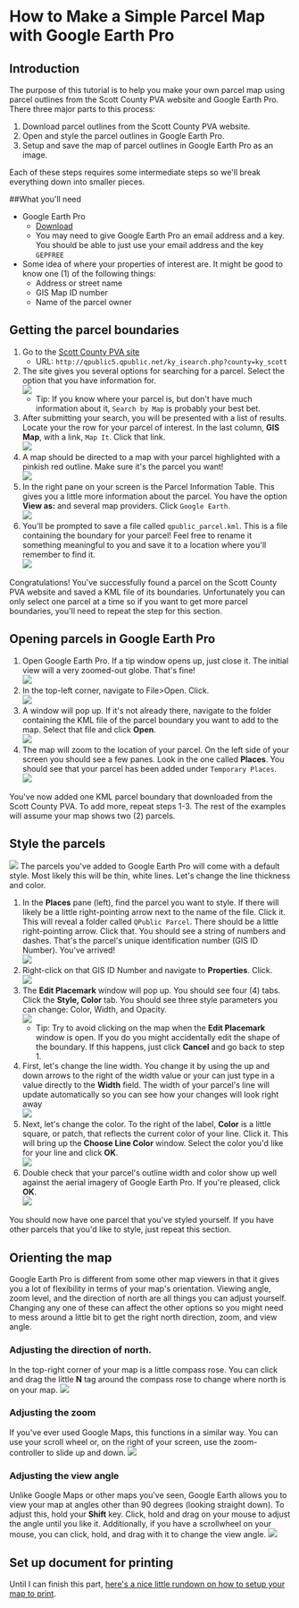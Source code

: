 # How to Make a Simple Parcel Map with Google Earth Pro

## Introduction

The purpose of this tutorial is to help you make your own parcel map using parcel outlines from the Scott County PVA website and Google Earth Pro. There three major parts to this process:

1. Download parcel outlines from the Scott County PVA website.
2. Open and style the parcel outlines in Google Earth Pro.
3. Setup and save the map of parcel outlines in Google Earth Pro as an image.

Each of these steps requires some intermediate steps so we'll break everything down into smaller pieces.

##What you'll need

- Google Earth Pro
	- [Download](http://www.google.com/earth/download/gep/agree.html)
	- You may need to give Google Earth Pro an email address and a key. You should be able to just use your email address and the key `GEPFREE`
- Some idea of where your properties of interest are. It might be good to know one (1) of the following things:
	- Address or street name
	- GIS Map ID number
	- Name of the parcel owner

## Getting the parcel boundaries

1. Go to the [Scott County PVA site](http://qpublic5.qpublic.net/ky_isearch.php?county=ky_scott)
	- URL: `http://qpublic5.qpublic.net/ky_isearch.php?county=ky_scott`
2. The site gives you several options for searching for a parcel. Select the option that you have information for. <br> ![](http://i1368.photobucket.com/albums/ag172/gscplanning/geparcelmap/pva1_zpsw5teqnrx.jpg)
	- Tip: If you know where your parcel is, but don't have much information about it, `Search by Map` is probably your best bet.
3. After submitting your search, you will be presented with a list of results. Locate your the row for your parcel of interest. In the last column, **GIS Map**, with a link, `Map It`. Click that link. <br> ![](http://i1368.photobucket.com/albums/ag172/gscplanning/geparcelmap/pva2_zpstddclbte.jpg)
4. A map should be directed to a map with your parcel highlighted with a pinkish red outline. Make sure it's the parcel you want! <br> ![](http://i1368.photobucket.com/albums/ag172/gscplanning/geparcelmap/pva3_zpscst3gfaf.jpg)
5. In the right pane on your screen is the Parcel Information Table. This gives you a little more information about the parcel. You have the option **View as:** and several map providers. Click `Google Earth`. <br> ![](http://i1368.photobucket.com/albums/ag172/gscplanning/geparcelmap/pva4_zpstpl4gjse.jpg)
6. You'll be prompted to save a file called `qpublic_parcel.kml`. This is a file containing the boundary for your parcel! Feel free to rename it something meaningful to you and save it to a location where you'll remember to find it. <br> ![](http://i1368.photobucket.com/albums/ag172/gscplanning/geparcelmap/pva5_zpsilsmut0v.jpg)

Congratulations! You've successfully found a parcel on the Scott County PVA website and saved a KML file of its boundaries.  Unfortunately you can only select one parcel at a time so if you want to get more parcel boundaries, you'll need to repeat the step for this section.

## Opening parcels in Google Earth Pro

1. Open Google Earth Pro. If a tip window opens up, just close it. The initial view will a very zoomed-out globe. That's fine! <br> ![](http://i1368.photobucket.com/albums/ag172/gscplanning/geparcelmap/gep1_zpsd2s0a81e.jpg)
2. In the top-left corner, navigate to File>Open. Click. <br> ![](http://i1368.photobucket.com/albums/ag172/gscplanning/geparcelmap/gep2_zps27awd4jl.jpg)
3. A window will pop up. If it's not already there, navigate to the folder containing the KML file of the parcel boundary you want to add to the map. Select that file and click **Open**. <br> ![](http://i1368.photobucket.com/albums/ag172/gscplanning/geparcelmap/gep3_zpsodmmen9g.jpg)
4. The map will zoom to the location of your parcel. On the left side of your screen you should see a few panes. Look in the one called **Places**. You should see that your parcel has been added under `Temporary Places`.<br> ![](http://i1368.photobucket.com/albums/ag172/gscplanning/geparcelmap/gep4_zps7f0vqpo6.jpg)

You've now added one KML parcel boundary that downloaded from the Scott County PVA. To add more, repeat steps 1-3. The rest of the examples will assume your map shows two (2) parcels.

## Style the parcels

![](http://i1368.photobucket.com/albums/ag172/gscplanning/geparcelmap/gep5_zpsut96h0vd.jpg)
The parcels you've added to Google Earth Pro will come with a default style. Most likely this will be thin, white lines. Let's change the line thickness and color.

1. In the **Places** pane (left), find the parcel you want to style. If there will likely be a little right-pointing arrow next to the name of the file. Click it. This will reveal a folder called `QPublic Parcel`. There should be a little right-pointing arrow. Click that. You should see a string of numbers and dashes. That's the parcel's unique identification number (GIS ID Number). You've arrived! <br> ![](http://i1368.photobucket.com/albums/ag172/gscplanning/geparcelmap/gep6_zpstdkkftrw.gif)
2. Right-click on that GIS ID Number and navigate to **Properties**. Click. <br> ![](http://i1368.photobucket.com/albums/ag172/gscplanning/geparcelmap/gep7_zpsm1iqlnwj.jpg)
3. The **Edit Placemark** window will pop up. You should see four (4) tabs. Click the **Style, Color** tab. You should see three style parameters you can change: Color, Width, and Opacity.  <br> ![](http://i1368.photobucket.com/albums/ag172/gscplanning/geparcelmap/gep8_zps0od0ynfk.jpg)
	- Tip: Try to avoid clicking on the map when the **Edit Placemark** window is open. If you do you might accidentally edit the shape of the boundary. If this happens, just click **Cancel** and go back to step 1.
4. First, let's change the line width. You change it by using the up and down arrows to the right of the width value or your can just type in a value directly to the **Width** field. The width of your parcel's line will update automatically so you can see how your changes will look right away <br> ![](http://i1368.photobucket.com/albums/ag172/gscplanning/geparcelmap/gep9_zpsf1masu01.gif)
5. Next, let's change the color. To the right of the label, **Color** is a little square, or patch, that reflects the current color of your line. Click it. This will bring up the **Choose Line Color** window. Select the color you'd like for your line and click **OK**. <br> ![](http://i1368.photobucket.com/albums/ag172/gscplanning/geparcelmap/gep10_zpswg0pn6o8.jpg)
6. Double check that your parcel's outline width and color show up well against the aerial imagery of Google Earth Pro. If you're pleased, click **OK**. <br> ![](http://i1368.photobucket.com/albums/ag172/gscplanning/geparcelmap/gep11_zpscxn02kuz.jpg)

You should now have one parcel that you've styled yourself. If you have other parcels that you'd like to style, just repeat this section.

## Orienting the map

Google Earth Pro is different from some other map viewers in that it gives you a lot of flexibility in terms of your map's orientation. Viewing angle, zoom level, and the direction of north are all things you can adjust yourself. Changing any one of these can affect the other options so you might need to mess around a little bit to get the right north direction, zoom, and view angle.

### Adjusting the direction of north.

In the top-right corner of your map is a little compass rose. You can click and drag the little **N** tag around the compass rose to change where north is on your map.
![](http://i1368.photobucket.com/albums/ag172/gscplanning/geparcelmap/gep12_zpsxypufwyy.gif)

### Adjusting the zoom

If you've ever used Google Maps, this functions in a similar way. You can use your scroll wheel or, on the right of your screen, use the zoom-controller to slide up and down.
![](http://i1368.photobucket.com/albums/ag172/gscplanning/geparcelmap/gep13_zpss4ltoojt.gif)

### Adjusting the view angle
Unlike Google Maps or other maps you've seen, Google Earth allows you to view your map at angles other than 90 degrees (looking straight down). To adjust this, hold your **Shift** key. Click, hold and drag on your mouse to adjust the angle until you like it. Additionally, if you have a scrollwheel on your mouse, you can click, hold, and drag with it to change the view angle.
![](http://i1368.photobucket.com/albums/ag172/gscplanning/geparcelmap/gep14_zpsssu8yeuu.gif)

## Set up document for printing

Until I can finish this part, [here's a nice little rundown on how to setup your map to print](http://www.gearthblog.com/blog/archives/2015/02/google-earth-pro-map-making-tool.html).


